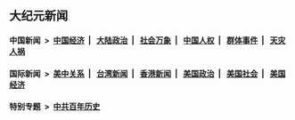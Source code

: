 ## 大纪元新闻

#### 中国新闻 &nbsp;>&nbsp; [中国经济](indexes/ncid283/README.md?11030045) &nbsp;| &nbsp; [大陆政治](indexes/ncid277/README.md?11030045) &nbsp;| &nbsp; [社会万象](indexes/ncid282/README.md?11030045) &nbsp;| &nbsp; [中国人权](indexes/ncid278/README.md?11030045) &nbsp;| &nbsp; [群体事件](indexes/ncid279/README.md?11030045) &nbsp;| &nbsp; [天灾人祸](indexes/ncid280/README.md?11030045)

#### 国际新闻 &nbsp;>&nbsp; [美中关系](indexes/nf1412576/README.md?11030045) &nbsp;| &nbsp; [台湾新闻](indexes/ncid1349361/README.md?11030045) &nbsp;| &nbsp; [香港新闻](indexes/ncid1349362/README.md?11030045) &nbsp;| &nbsp; [美国政治](indexes/ncid1078159/README.md?11030045) &nbsp;| &nbsp; [美国社会](indexes/ncid1078160/README.md?11030045) &nbsp;| &nbsp; [美国经济](indexes/ncid1078158/README.md?11030045)

#### 特别专题 &nbsp;>&nbsp; [中共百年历史](https://github.com/epoch-news/epoch-special/blob/master/README.md?11030045)  
